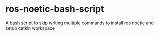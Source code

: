 # ros-noetic-bash-script
A bash script to skip writing multiple commands to install ros noetic and setup catkin workspace
